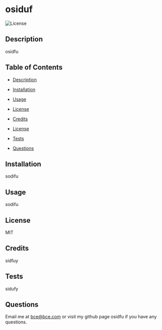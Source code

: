 # osiduf  ![License](https://img.shields.io/badge/License-MIT-yellow.svg)
## Descriptionosidfu
## Table of Contents- [Description](#description)- [Installation](#installation)- [Usage](#usage)- [License](#license)- [Credits](#credits)- [License](#license)- [Tests](#tests)- [Questions](#questions)
## Installationsodifu
## Usagesodifu
## LicenseMIT
## Creditssidfuy
## Testssidufy
## QuestionsEmail me at bce@bce.com or visit my github page osidfu if you have any questions.